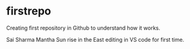 # firstrepo
Creating first repository in Github to understand how it works.

Sai Sharma Mantha
Sun rise in the East
editing in VS code for first time.
